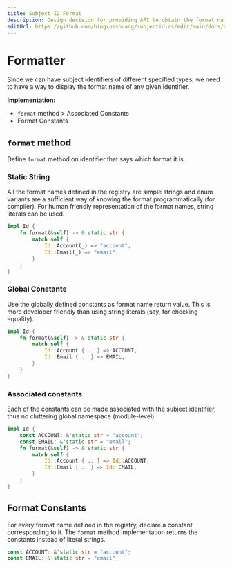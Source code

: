 ```yaml
---
title: Subject ID Format
description: Design decision for providing API to obtain the format name corresponding to a subject identifier.
editUrl: https://github.com/bingxueshuang/subjectid-rs/edit/main/docs/design/02-formatter.md
---
```


# Formatter

Since we can have subject identifiers of different specified types, we need to
have a way to display the format name of any given identifier.

**Implementation:**

- `format` method > Associated Constants
- Format Constants

## `format` method

Define `format` method on identifier that says which format it is.

### Static String

All the format names defined in the registry are simple strings and enum
variants are a sufficient way of knowing the format programmatically (for
compiler). For human friendly representation of the format names, string
literals can be used.

```rust
impl Id {
    fn format(&self) -> &'static str {
        match self {
            Id::Account(_) => "account",
            Id::Email(_) => "email",
        }
    }
}
```

### Global Constants

Use the globally defined constants as format name return value. This is more
developer friendly than using string literals (say, for checking equality).

```rust
impl Id {
    fn format(&self) -> &'static str {
        match self {
            Id::Account { .. } => ACCOUNT,
            Id::Email { .. } => EMAIL,
        }
    }
}
```

### Associated constants

Each of the constants can be made associated with the subject identifier, thus
no cluttering global namespace (module-level).

```rust
impl Id {
    const ACCOUNT: &'static str = "account";
    const EMAIL: &'static str = "email";
    fn format(&self) -> &'static str {
        match self {
            Id::Account { .. } => Id::ACCOUNT,
            Id::Email { .. } => Id::EMAIL,
        }
    }
}
```

## Format Constants

For every format name defined in the registry, declare a constant corresponding
to it. The `format` method implementation returns the constants instead of
literal strings.

```rust
const ACCOUNT: &'static str = "account";
const EMAIL: &'static str = "email";
```
